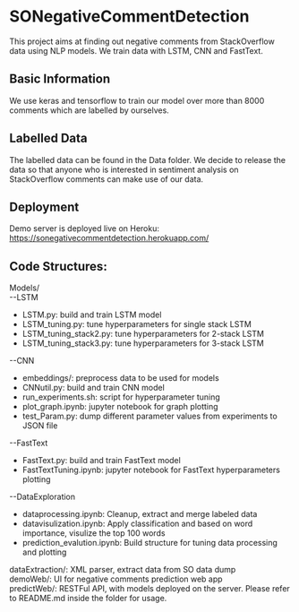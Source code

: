 # SONegativeCommentDetection

This project aims at finding out negative comments from StackOverflow data using NLP models. We train data with LSTM, CNN and FastText.

## Basic Information
We use keras and tensorflow to train our model over more than 8000 comments which are labelled by ourselves.

## Labelled Data
The labelled data can be found in the Data folder. We decide to release the data so that anyone who is interested in sentiment analysis on StackOverflow comments can make use of our data.

## Deployment

Demo server is deployed live on Heroku:
https://sonegativecommentdetection.herokuapp.com/

## Code Structures:
Models/ <br />
--LSTM <br />
* LSTM.py: build and train LSTM model <br />
* LSTM_tuning.py: tune hyperparameters for single stack LSTM <br />
* LSTM_tuning_stack2.py: tune hyperparameters for 2-stack LSTM <br />
* LSTM_tuning_stack3.py: tune hyperparameters for 3-stack LSTM <br />

--CNN <br />
* embeddings/: preprocess data to be used for models <br />
* CNNutil.py: build and train CNN model <br />
* run_experiments.sh: script for hyperparameter tuning <br />
* plot_graph.ipynb: jupyter notebook for graph plotting <br />
* test_Param.py: dump different parameter values from experiments to JSON file <br />

--FastText <br />
* FastText.py: build and train FastText model <br />
* FastTextTuning.ipynb: jupyter notebook for FastText hyperparameters plotting <br />

--DataExploration <br />
* dataprocessing.ipynb: Cleanup, extract and merge labeled data
* datavisulization.ipynb: Apply classification and based on word importance, visulize the top 100 words
* prediction_evalution.ipynb: Build structure for tuning data processing and plotting

dataExtraction/: XML parser, extract data from SO data dump <br />
demoWeb/: UI for negative comments prediction web app       <br />
predictWeb/: RESTFul API, with models deployed on the server. Please refer to README.md inside the folder for usage. <br />









